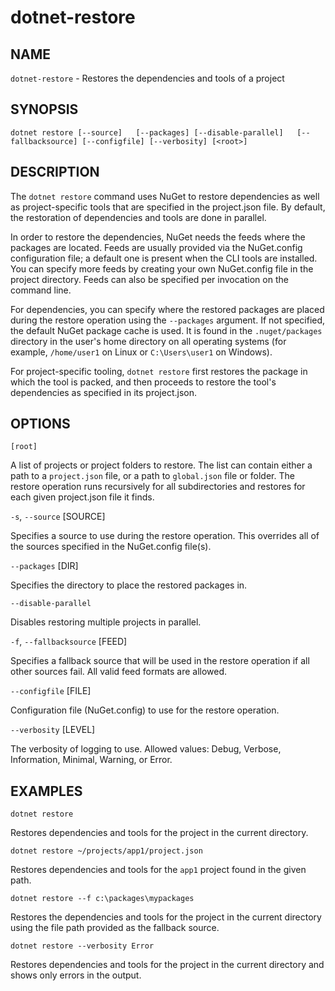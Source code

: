 dotnet-restore
==============

## NAME

`dotnet-restore` - Restores the dependencies and tools of a project

## SYNOPSIS

`dotnet restore [--source]  
    [--packages] [--disable-parallel]  
    [--fallbacksource] [--configfile] [--verbosity]
    [<root>]`  

## DESCRIPTION

The `dotnet restore` command uses NuGet to restore dependencies as well as project-specific tools that are specified in the project.json file. 
By default, the restoration of dependencies and tools are done in parallel.

In order to restore the dependencies, NuGet needs the feeds where the packages are located. 
Feeds are usually provided via the NuGet.config configuration file; a default one is present when the CLI tools are installed. 
You can specify more feeds by creating your own NuGet.config file in the project directory. 
Feeds can also be specified per invocation on the command line. 

For dependencies, you can specify where the restored packages are placed during the restore operation using the 
`--packages` argument. 
If not specified, the default NuGet package cache is used. 
It is found in the `.nuget/packages` directory in the user's home directory on all operating systems (for example, `/home/user1` on Linux or `C:\Users\user1` on Windows).

For project-specific tooling, `dotnet restore` first restores the package in which the tool is packed, and then
proceeds to restore the tool's dependencies as specified in its project.json. 

## OPTIONS

`[root]` 
    
 A list of projects or project folders to restore. The list can contain either a path to a `project.json` file, or a path to `global.json` file or folder. The restore operation runs recursively for all subdirectories and restores for each given project.json file it finds.

`-s`, `--source` [SOURCE]

Specifies a source to use during the restore operation. This overrides all of the sources specified in the NuGet.config file(s). 

`--packages` [DIR]

Specifies the directory to place the restored packages in. 

`--disable-parallel`

Disables restoring multiple projects in parallel. 

`-f`, `--fallbacksource` [FEED]

Specifies a fallback source that will be used in the restore operation if all other sources fail. All valid feed formats are allowed. 

`--configfile` [FILE]

Configuration file (NuGet.config) to use for the restore operation. 

`--verbosity` [LEVEL]

The verbosity of logging to use. Allowed values: Debug, Verbose, Information, Minimal, Warning, or Error.

## EXAMPLES

`dotnet restore`

Restores dependencies and tools for the project in the current directory. 

`dotnet restore ~/projects/app1/project.json`
    
Restores dependencies and tools for the `app1` project found in the given path.
	
`dotnet restore --f c:\packages\mypackages`
    
Restores the dependencies and tools for the project in the current directory using the file path provided as the fallback source. 
	
`dotnet restore --verbosity Error`
    
Restores dependencies and tools for the project in the current directory and shows only errors in the output.

